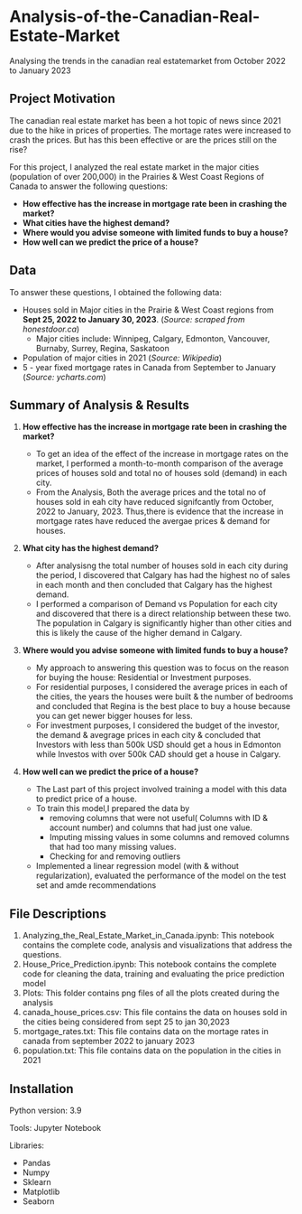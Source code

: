 # Analysis-of-the-Canadian-Real-Estate-Market
Analysing the trends in the canadian real estatemarket from October 2022 to January 2023

## Project Motivation 
The canadian real estate market has been a hot topic of news since 2021 due to the hike in prices of properties. The mortage rates were increased to crash the prices. But has this been effective or are the prices still on the rise? 

For this project, I analyzed the real estate market in the major cities (population of over 200,000) in the Prairies & West Coast Regions of Canada to answer the following questions: 

- **How effective has the increase in mortgage rate been in crashing the market?**
- **What cities have the highest demand?**
- **Where would you advise someone with limited funds to buy a house?**
- **How well can we predict the price of a house?**

## Data
To answer these questions, I obtained the following data:
   - Houses sold in Major cities in the Prairie & West Coast regions from **Sept 25, 2022 to January 30, 2023**. (*Source: scraped from honestdoor.ca*) 
      - Major cities include: Winnipeg, Calgary, Edmonton, Vancouver, Burnaby, Surrey, Regina, Saskatoon
   - Population of major cities in 2021 (*Source: Wikipedia*)
   - 5 - year fixed mortgage rates in Canada from September to January (*Source: ycharts.com*) 

## Summary of Analysis & Results

1. **How effective has the increase in mortgage rate been in crashing the market?**
    - To get an idea of the effect of the increase in mortgage rates on the market, I performed a month-to-month comparison of the average prices of houses sold and total no of houses sold (demand) in each city. 
   - From the Analysis, Both the average prices and the total no of houses sold in eah city have reduced signifcantly from October, 2022 to January, 2023. Thus,there is evidence that the increase in mortgage rates have reduced the avergae prices & demand for houses. 

2. **What city has the highest demand?**
   - After analysisng the total number of houses sold in each city during the period, I discovered that Calgary has had the highest no of sales in each month and then concluded that Calgary has the highest demand.
   - I performed a comparison of Demand vs Population for each city and discovered that there is a direct relationship between these two. The population in Calgary is significantly higher than other cities and this is likely the cause of the higher demand in Calgary.

3. **Where would you advise someone with limited funds to buy a house?**
   - My approach to answering this question was to focus on the reason for buying the house: Residential or Investment purposes.
   - For residential purposes, I considered the average prices in each of the cities, the years the houses were built & the number of bedrooms and concluded that Regina is the best place to buy a house because you can get newer bigger houses for less.
   - For investment purposes, I considered the budget of the investor, the demand & avegrage prices in each city & concluded that Investors with less than 500k USD should get a hous in Edmonton while Investos with over 500k CAD should get a house in Calgary.

4. **How well can we predict the price of a house?**
   - The Last part of this project involved training a model with this data to predict price of a house.
   -  To train this model,I prepared the data by
      - removing columns that were not useful( Columns with ID & account number) and columns that had just one value.
      - Imputing missing values in some columns and removed columns that had too many missing values.
      - Checking for and removing outliers
   - Implemented a linear regression model (with & without regularization), evaluated the performance of the model on the test set and amde recommendations


## File Descriptions
1. Analyzing_the_Real_Estate_Market_in_Canada.ipynb: This notebook contains the complete code, analysis and visualizations that address the questions.
2. House_Price_Prediction.ipynb: This notebook contains the complete code for cleaning the data, training and evaluating the price prediction model
3. Plots: This folder contains png files of all the plots created during the analysis
4. canada_house_prices.csv: This file contains the data on houses sold in the cities being considered from sept 25 to jan 30,2023
5. mortgage_rates.txt: This file contains data on the mortage rates in canada from september 2022 to january 2023
6. population.txt: This file contains data on the population in the cities in 2021

## Installation
Python version: 3.9

Tools: Jupyter Notebook

Libraries:
   - Pandas
   - Numpy
   - Sklearn
   - Matplotlib
   - Seaborn

